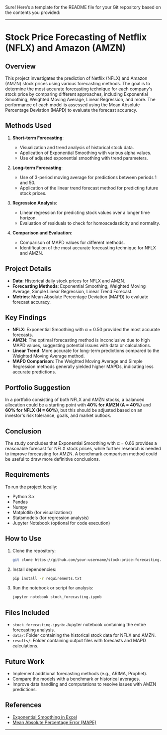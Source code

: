 Sure! Here’s a template for the README file for your Git repository based on the contents you provided:

---

# Stock Price Forecasting of Netflix (NFLX) and Amazon (AMZN)

## Overview

This project investigates the prediction of Netflix (NFLX) and Amazon (AMZN) stock prices using various forecasting methods. The goal is to determine the most accurate forecasting technique for each company's stock price by comparing different approaches, including Exponential Smoothing, Weighted Moving Average, Linear Regression, and more. The performance of each model is assessed using the Mean Absolute Percentage Deviation (MAPD) to evaluate the forecast accuracy.

## Methods Used

1. **Short-term Forecasting**:
   - Visualization and trend analysis of historical stock data.
   - Application of Exponential Smoothing with various alpha values.
   - Use of adjusted exponential smoothing with trend parameters.

2. **Long-term Forecasting**:
   - Use of 3-period moving average for predictions between periods 1 and 50.
   - Application of the linear trend forecast method for predicting future stock prices.

3. **Regression Analysis**:
   - Linear regression for predicting stock values over a longer time horizon.
   - Evaluation of residuals to check for homoscedasticity and normality.

4. **Comparison and Evaluation**:
   - Comparison of MAPD values for different methods.
   - Identification of the most accurate forecasting technique for NFLX and AMZN.

## Project Details

- **Data**: Historical daily stock prices for NFLX and AMZN.
- **Forecasting Methods**: Exponential Smoothing, Weighted Moving Average, Simple Linear Regression, Linear Trend Forecast.
- **Metrics**: Mean Absolute Percentage Deviation (MAPD) to evaluate forecast accuracy.

## Key Findings

- **NFLX**: Exponential Smoothing with α = 0.50 provided the most accurate forecasts.
- **AMZN**: The optimal forecasting method is inconclusive due to high MAPD values, suggesting potential issues with data or calculations.
- **Linear Trend**: More accurate for long-term predictions compared to the Weighted Moving Average method.
- **MAPD Comparison**: The Weighted Moving Average and Simple Regression methods generally yielded higher MAPDs, indicating less accurate predictions.

## Portfolio Suggestion

In a portfolio consisting of both NFLX and AMZN stocks, a balanced allocation could be a starting point with **40% for AMZN (A = 40%)** and **60% for NFLX (N = 60%)**, but this should be adjusted based on an investor's risk tolerance, goals, and market outlook.

## Conclusion

The study concludes that Exponential Smoothing with α = 0.66 provides a reasonable forecast for NFLX stock prices, while further research is needed to improve forecasting for AMZN. A benchmark comparison method could be useful to draw more definitive conclusions.

## Requirements

To run the project locally:

- Python 3.x
- Pandas
- Numpy
- Matplotlib (for visualizations)
- Statsmodels (for regression analysis)
- Jupyter Notebook (optional for code execution)

## How to Use

1. Clone the repository:
   ```bash
   git clone https://github.com/your-username/stock-price-forecasting.git
   ```
2. Install dependencies:
   ```bash
   pip install -r requirements.txt
   ```
3. Run the notebook or script for analysis:
   ```bash
   jupyter notebook stock_forecasting.ipynb
   ```

## Files Included

- `stock_forecasting.ipynb`: Jupyter notebook containing the entire forecasting analysis.
- `data/`: Folder containing the historical stock data for NFLX and AMZN.
- `results/`: Folder containing output files with forecasts and MAPD calculations.

## Future Work

- Implement additional forecasting methods (e.g., ARIMA, Prophet).
- Compare the models with a benchmark or historical averages.
- Improve data handling and computations to resolve issues with AMZN predictions.

## References

- [Exponential Smoothing in Excel](https://www.excel-easy.com/examples/exponentialsmoothing.html)
- [Mean Absolute Percentage Error (MAPE)](https://www.statisticshowto.com/mean-absolute-percentage-error-mape/)

---
